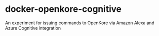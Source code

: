 # docker-openkore-cognitive
An experiment for issuing commands to OpenKore via Amazon Alexa and Azure Cognitive integration
